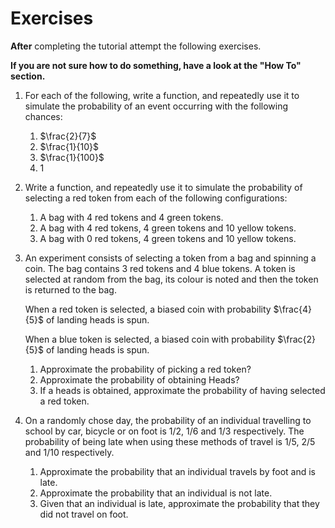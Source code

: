 
# Exercises

**After** completing the tutorial attempt the following exercises.

**If you are not sure how to do something, have a look at the "How To" section.**

1. For each of the following, write a function, and repeatedly use it to simulate
   the probability of an event occurring with the following chances:
   1. $\frac{2}{7}$
   2. $\frac{1}{10}$
   3. $\frac{1}{100}$
   4. $1$
2. Write a function, and repeatedly use it to simulate the probability of
   selecting a red token from each of the following configurations:
   1. A bag with 4 red tokens and 4 green tokens.
   2. A bag with 4 red tokens, 4 green tokens and 10 yellow tokens.
   3. A bag with 0 red tokens, 4 green tokens and 10 yellow tokens.
3. An experiment consists of selecting a token from a bag and spinning a coin. The bag contains 3 red tokens and 4 blue tokens. A token is selected at random from the bag, its colour is noted and then the token is returned to the bag.

   When a red token is selected, a biased coin with probability $\frac{4}{5}$ of landing heads is spun.

   When a blue token is selected, a biased coin with probability $\frac{2}{5}$ of landing heads is spun.

   1. Approximate the probability of picking a red token?
   2. Approximate the probability of obtaining Heads?
   3. If a heads is obtained, approximate the probability of having selected a red token.

4. On a randomly chose day, the probability of an individual travelling to school by car, bicycle or on foot is $1/2$, $1/6$ and $1/3$ respectively. The probability of being late when using these methods of travel is $1/5$, $2/5$ and $1/10$ respectively.

   1. Approximate the probability that an individual travels by foot and is late.
   2. Approximate the probability that an individual is not late.
   3. Given that an individual is late, approximate the probability that they did not travel on foot.
